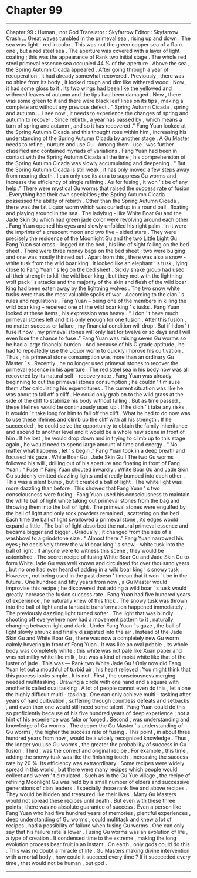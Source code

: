 
# Chapter 99


---

Chapter 99 : Human , not God
Translator :
Skyfarrow
Editor :
Skyfarrow
Crash …
Great waves tumbled in the primeval sea , rising up and down .
The sea was light - red in color . This was not the green copper sea of a Rank one , but a red steel sea .
The aperture was covered with a layer of light coating ; this was the appearance of Rank two initial stage .
The whole red steel primeval essence sea occupied 44 % of the aperture . Above the sea , the Spring Autumn Cicada appeared .
After going through a year of recuperation , it had already somewhat recovered .
Previously , there was no shine from its body , it looked rough and dim like withered wood . Now , it had some gloss to it .
Its two wings had been like the yellowed and withered leaves of autumn and the tips had been damaged . Now , there was some green to it and there were black leaf lines on its tips , making a complete arc without any previous defect .
“ Spring Autumn Cicada , spring and autumn … I see now , it needs to experience the changes of spring and autumn to recover . Since rebirth , a year has passed by , which means a turn of spring and autumn , and so it has recovered .”
Fang Yuan looked at the Spring Autumn Cicada and this thought rose within him , increasing his understanding of the Spring Autumn Cicada by another stage .
A Gu Master needs to refine , nurture and use Gu . Among them ‘ use ’ was further classified and contained myriads of variations . Fang Yuan had been in contact with the Spring Autumn Cicada all the time ; his comprehension of the Spring Autumn Cicada was slowly accumulating and deepening .
“ But the Spring Autumn Cicada is still weak , it has only moved a few steps away from nearing death . I can only use its aura to suppress Gu worms and increase the efficiency of single refining . As for fusing , it won ’ t be of any help .”
There were mystical Gu worms that raised the success rate of fusion . Everything had their own specialties ; the Spring Autumn Cicada possessed the ability of rebirth .
Other than the Spring Autumn Cicada , there was the fat Liquor worm which was curled up in a round ball , floating and playing around in the sea .
The ladybug - like White Boar Gu and the Jade Skin Gu which had green jade color were revolving around each other .
Fang Yuan opened his eyes and slowly unfolded his right palm . In it were the imprints of a crescent moon and two five - sided stars .
They were precisely the residence of the Moonlight Gu and the two Little Light Gu .
Fang Yuan sat cross - legged on the bed , his line of sight falling on the bed sheet .
There were three money bags on the bed sheet ; two were bulging and one was mostly thinned out . Apart from this , there was also a snow - white tusk from the wild boar king . It looked like an elephant ’ s tusk , lying close to Fang Yuan ’ s leg on the bed sheet .
Sickly snake group had used all their strength to kill the wild boar king , but they met with the lightning wolf pack ’ s attacks and the majority of the skin and flesh of the wild boar king had been eaten away by the lightning wolves . The two snow white tusks were thus the most valuable spoils of war .
According to the clan ’ s rules and regulations , Fang Yuan – being one of the members in killing the wild boar king – received one of the wild boar king ’ s tusks .
Fang Yuan looked at these items , his expression was heavy . “ I don ’ t have much primeval stones left and it is only enough for one fusion . After this fusion , no matter success or failure , my financial condition will drop . But if I don ’ t fuse it now , my primeval stones will only last for twelve or so days and I will even lose the chance to fuse .”
Fang Yuan was raising seven Gu worms so he had a large financial burden . And because of his C grade aptitude , he had to repeatedly use the Liquor worm to quickly improve his cultivation . Thus , his primeval stone consumption was more than an ordinary Gu Master ’ s .
Recently , he no longer used primeval stones to recover the primeval essence in his aperture . The red steel sea in his body now was all recovered by its natural self - recovery rate .
Fang Yuan was already beginning to cut the primeval stones consumption ; he couldn ’ t misuse them after calculating his expenditures .
The current situation was like he was about to fall off a cliff . He could only grab on to the wild grass at the side of the cliff to stabilize his body without falling .
But as time passed , these lifelines would be continuously used up . If he didn ’ t take any risks , it wouldn ’ t take long for him to fall off the cliff .
What he had to do now was to use these lifelines and climb up the cliff with all his strength .
If he succeeded , he could seize the opportunity to obtain the family inheritance and ascend to another level and it would be a whole new scene in front of him .
If he lost , he would drop down and in trying to climb up to this stage again , he would need to spend large amount of time and energy .
“ No matter what happens , let ’ s begin .” Fang Yuan took in a deep breath and focused his gaze .
White Boar Gu , Jade Skin Gu !
The two Gu worms followed his will , drilling out of his aperture and floating in front of Fang Yuan .
“ Fuse !” Fang Yuan shouted inwardly . White Boar Gu and Jade Skin Gu suddenly emitted dazzling lights and directly bumped into each other .
This was a silent bump , but it created a ball of light .
The white light was more dazzling than before .
This showed that Fang Yuan ’ s two consciousness were fusing .
Fang Yuan used his consciousness to maintain the white ball of light white taking out primeval stones from the bag and throwing them into the ball of light .
The primeval stones were engulfed by the ball of light and only rock powders remained , scattering on the bed . Each time the ball of light swallowed a primeval stone , its edges would expand a little .
The ball of light absorbed the natural primeval essence and became bigger and bigger .
Gradually , it changed from the size of a washbowl to a grindstone size .
“ Almost there .” Fang Yuan narrowed his eyes ; he decisively threw the wild boar king ’ s snow - white tusk into the ball of light .
If anyone were to witness this scene , they would be astonished . The secret recipe of fusing White Boar Gu and Jade Skin Gu to form White Jade Gu was well known and circulated for over thousand years , but no one had ever heard of adding in a wild boar king ’ s snowy tusk .
However , not being used in the past doesn ’ t mean that it won ’ t be in the future .
One hundred and fifty years from now , a Gu Master would improvise this recipe ; he discovered that adding a wild boar ’ s tusk would greatly increase the fusion success rate .
Fang Yuan had five hundred years of experience , he naturally knew of this trick .
The snowy tusk was thrown into the ball of light and a fantastic transformation happened immediately .
The previously dazzling light turned softer . The light that was blindly shooting off everywhere now had a movement pattern to it , naturally changing between light and dark .
Under Fang Yuan ’ s gaze , the ball of light slowly shrunk and finally dissipated into the air .
Instead of the Jade Skin Gu and White Boar Gu , there was now a completely new Gu worm calmly hovering in front of Fang Yuan .
It was like an oval pebble , its whole body was completely white ; this white was not pale like Xuan paper and was not milky white like milk , but was a kind of moist white like that of the luster of jade .
This was — Rank two White Jade Gu !
Only now did Fang Yuan let out a mouthful of turbid air , his heart relieved .
You might think that this process looks simple . It is not .
First , the consciousness merging needed multitasking .
Drawing a circle with one hand and a square with another is called dual tasking . A lot of people cannot even do this , let alone the highly difficult multi - tasking .
One can only achieve multi - tasking after years of hard cultivation , suffering through countless defeats and setbacks , and even then one would still need some talent .
Fang Yuan could do this so proficiently because of his five hundred years of deep experience ; not a hint of his experience was fake or forged .
Second , was understanding and knowledge of Gu worms .
The deeper the Gu Master ’ s understanding of Gu worms , the higher the success rate of fusing .
This point , in about three hundred years from now , would be a widely recognized knowledge .
Thus , the longer you use Gu worms , the greater the probability of success in Gu fusion .
Third , was the correct and original recipe .
For example , this time , adding the snowy tusk was like the finishing touch , increasing the success rate by 20 %. Its efficiency was extraordinary .
Some recipes were widely spread in this world , but there were many recipes which people would collect and weren ’ t circulated .
Such as in the Gu Yue village , the recipe of refining Moonlight Gu was held by a small number of elders and successive generations of clan leaders .
Especially those rank five and above recipes . They would be hidden and treasured like their lives . Many Gu Masters would not spread these recipes until death .
But even with these three points , there was no absolute guarantee of success . Even a person like Fang Yuan who had five hundred years of memories , plentiful experiences , deep understanding of Gu worms , could multitask and knew a lot of recipes , had a possibility of failure when fusing Gu worms .
One can only say that his failure rate is lower .
Fusing Gu worms was an evolution of life , a type of creation . It condensed time to the extreme , making the long evolution process bear fruit in an instant .
On earth , only gods could do this .
This was no doubt a miracle of life . Gu Masters making divine intervention with a mortal body , how could it succeed every time ?
If it succeeded every time , that would not be human , but god .

---


